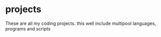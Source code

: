 # projects
These are all my coding projects. this well include multipool languages, programs and scripts
